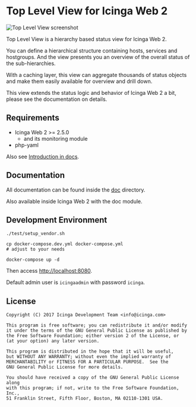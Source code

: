 Top Level View for Icinga Web 2
===============================

![Top Level View screenshot](doc/screenshots/tiles.png)

Top Level View is a hierarchy based status view for Icinga Web 2.

You can define a hierarchical structure containing hosts, services and hostgroups.
And the view presents you an overview of the overall status of the sub-hierarchies.

With a caching layer, this view can aggregate thousands of status objects and make
them easily available for overview and drill down.

This view extends the status logic and behavior of Icinga Web 2 a bit,
please see the documentation on details.

## Requirements

* Icinga Web 2 >= 2.5.0
  * and its monitoring module
* php-yaml

Also see [Introduction in docs](doc/01-Introduction.md).

## Documentation

All documentation can be found inside the [doc](doc/) directory.

Also available inside Icinga Web 2 with the doc module.

## Development Environment

    ./test/setup_vendor.sh

    cp docker-compose.dev.yml docker-compose.yml
    # adjust to your needs

    docker-compose up -d

Then access [http://localhost:8080](http://localhost:8080).

Default admin user is `icingaadmin` with password `icinga`.

## License

    Copyright (C) 2017 Icinga Development Team <info@icinga.com>

    This program is free software; you can redistribute it and/or modify
    it under the terms of the GNU General Public License as published by
    the Free Software Foundation; either version 2 of the License, or
    (at your option) any later version.

    This program is distributed in the hope that it will be useful,
    but WITHOUT ANY WARRANTY; without even the implied warranty of
    MERCHANTABILITY or FITNESS FOR A PARTICULAR PURPOSE.  See the
    GNU General Public License for more details.

    You should have received a copy of the GNU General Public License along
    with this program; if not, write to the Free Software Foundation, Inc.,
    51 Franklin Street, Fifth Floor, Boston, MA 02110-1301 USA.
